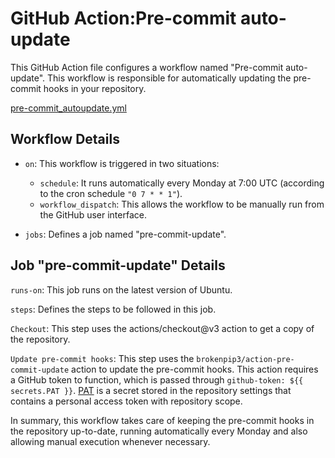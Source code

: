 # GitHub Action:Pre-commit auto-update

This GitHub Action file configures a workflow named "Pre-commit auto-update". This workflow is responsible for automatically updating the pre-commit hooks in your repository.

[pre-commit_autoupdate.yml](https://github.com/JoseRZapata/data-science-project-template/blob/main/{{cookiecutter.repo_name}}/.github/workflows/pre-commit_autoupdate.yml)

## Workflow Details

- `on`: This workflow is triggered in two situations:

  - `schedule`: It runs automatically every Monday at 7:00 UTC (according to the cron schedule `"0 7 * * 1"`).
  - `workflow_dispatch`: This allows the workflow to be manually run from the GitHub user interface.
- `jobs`: Defines a job named "pre-commit-update".

## Job "pre-commit-update" Details

`runs-on`: This job runs on the latest version of Ubuntu.

`steps`: Defines the steps to be followed in this job.

`Checkout`: This step uses the actions/checkout@v3 action to get a copy of the repository.

`Update pre-commit hooks`: This step uses the `brokenpip3/action-pre-commit-update` action to update the pre-commit hooks. This action requires a GitHub token to function, which is passed through `github-token: ${{ secrets.PAT }}`. [PAT] is a secret stored in the repository settings that contains a personal access token with repository scope.

In summary, this workflow takes care of keeping the pre-commit hooks in the repository up-to-date, running automatically every Monday and also allowing manual execution whenever necessary.

[PAT]: https://docs.github.com/en/authentication/keeping-your-account-and-data-secure/managing-your-personal-access-tokens#creating-a-fine-grained-personal-access-token
